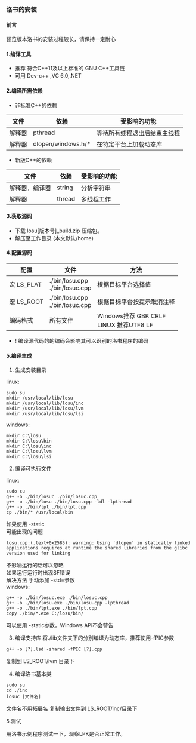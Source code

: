### 洛书的安装
#### 前言
预览版本洛书的安装过程较长，请保持一定耐心
#### 1.编译工具
+ 推荐 符合C++11及以上标准的 GNU C++工具链
+ 可用 Dev-c++ ,VC 6.0,.NET
#### 2.编译所需依赖
+ 非标准C++的依赖

| 文件  | 依赖      | 受影响的功能         |
|-----|---------|----------------|
| 解释器 | pthread | 等待所有线程退出后结束主线程 |
| 解释器 | dlopen/windows.h/*       |   在特定平台上加载动态库     |

+ 新版C++的依赖

| 文件      | 依赖     | 受影响的功能 |
|---------|--------|--------|
| 解释器，编译器 | string | 分析字符串  |
| 解释器     | thread | 多线程工作  |

#### 3.获取源码
+ 下载 losu[版本号]_build.zip 压缩包。
+ 解压至工作目录 (本文默认/home)
#### 4.配置源码

| 配置        | 文件             | 方法                                               |
|-----------|----------------|--------------------------------------------------|
| 宏 LS_PLAT | ./bin/losu.cpp<br>./bin/losuc.cpp | 根据目标平台选择值                                              |
| 宏 LS_ROOT | ./bin/losu.cpp<br>./bin/losuc.cpp| 根据目标平台按提示取消注释                                              |
| 编码格式      | 所有文件           | Windows推荐 GBK CRLF<br>LINUX 推荐UTF8 LF |

+ ! 编译源代码的的编码会影响其可以识别的洛书程序的编码

#### 5.编译生成
1. 生成安装目录

linux:
```
sudo su
mkdir /usr/local/lib/losu
mkdir /usr/local/lib/losu/inc
mkdir /usr/local/lib/losu/lvm
mkdir /usr/local/lib/losu/lsi
```

windows:

```
mkdir C:\losu
mkdir C:\losu\bin
mkdir C:\losu\inc
mkdir C:\losu\lvm
mkdir C:\losu\lsi
```


2. 编译可执行文件

linux:
```
sudo su
g++ -o ./bin/losuc ./bin/losuc.cpp
g++ -o ./bin/losu ./bin/losu.cpp -ldl -lpthread
g++ -o ./bin/lpt ./bin/lpt.cpp
cp ./bin/* /usr/local/bin
```
如果使用 -static<br>
可能出现的问题

```
losu.cpp:(.text+0x2585): warning: Using 'dlopen' in statically linked applications requires at runtime the shared libraries from the glibc version used for linking
```
不影响运行的话可以忽略<br>
如果运行运行时出现SF错误<br>
解决方法 手动添加 -std=参数<br>
windows:

```
g++ -o ./bin/losuc.exe ./bin/losuc.cpp
g++ -o ./bin/losu.exe ./bin/losu.cpp -lpthread
g++ -o ./bin/lpt.exe ./bin/lpt.cpp
copy ./bin/*.exe C:/losu/bin/
```
可以使用 -static参数，Windows API不会警告

3. 编译支持库
将./lib文件夹下的分别编译为动态库，推荐使用-fPIC参数

```
g++ -o [?].lsd -shared -fPIC [?].cpp
```
复制到 LS_ROOT/lvm 目录下

4. 编译洛书基本类

```
sudo su
cd ./inc
losuc [文件名]
```
文件名不用拓展名
复制输出文件到 LS_ROOT/inc/目录下

5.测试

用洛书示例程序测试一下，观察LPK是否正常工作。
